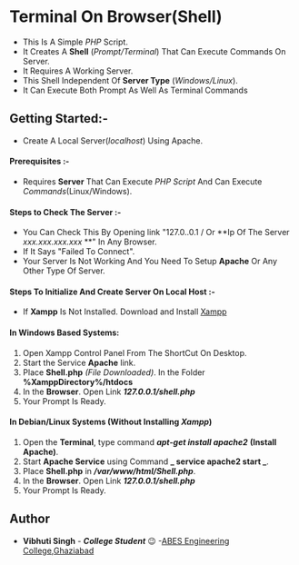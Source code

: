 
# Terminal On Browser(Shell) 

   * This Is A Simple _PHP_ Script.
   * It Creates A **Shell** (_Prompt/Terminal_) That Can Execute Commands On Server. 
   * It Requires A Working Server.
   * This Shell Independent Of **Server Type** (_Windows/Linux_).
   * It Can Execute Both Prompt As Well As Terminal Commands


## Getting Started:-
* Create A Local Server(_localhost_) Using Apache.

####  Prerequisites :-
 * Requires **Server** That Can Execute _PHP Script_ And Can Execute _Commands_(Linux/Windows).
#### Steps to Check The Server :- 
 * You Can Check This By Opening link "127.0..0.1 / Or **Ip Of The Server _xxx.xxx.xxx.xxx_ **" In Any Browser.
 * If It Says "Failed To Connect".
 * Your Server Is Not Working And You Need To Setup **Apache** Or Any Other Type Of Server. 
 
#### Steps To Initialize And Create Server On Local Host :-

 * If **Xampp** Is Not Installed. Download and Install [Xampp](https://www.apachefriends.org/download.html)
#### In Windows Based Systems:
1. Open Xampp Control Panel From The ShortCut On Desktop.
2. Start the Service **Apache** link.
3. Place **Shell.php** _(File Downloaded)_. In the Folder **%XamppDirectory%/htdocs**
4. In the **Browser**. Open Link **_127.0.0.1/shell.php_**
5. Your Prompt Is Ready.

#### In Debian/Linux Systems **(Without Installing _Xampp_)** 
1. Open the **Terminal**, type command **_apt-get install apache2_** **(Install Apache)**.
2. Start **Apache Service** using Command **_ service apache2 start _**.
3. Place **Shell.php** in **_/var/www/html/*Shell.php*_**.
4. In the **Browser**. Open Link **_127.0.0.1/shell.php_**
5. Your Prompt Is Ready.


## Author
* **Vibhuti Singh** - **_College Student_** :wink: -[ABES Engineering College,Ghaziabad](https://www.abes.ac.in/)
